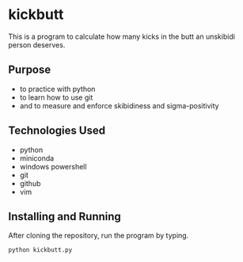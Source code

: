 # kickbutt

This is a program to calculate how many kicks in the butt an unskibidi person deserves.

## Purpose

* to practice with python
* to learn how to use git
* and to measure and enforce skibidiness and sigma-positivity

## Technologies Used

* python
* miniconda
* windows powershell
* git
* github
* vim

## Installing and Running

After cloning the repository, run the program by typing.

```bash
python kickbutt.py
```

